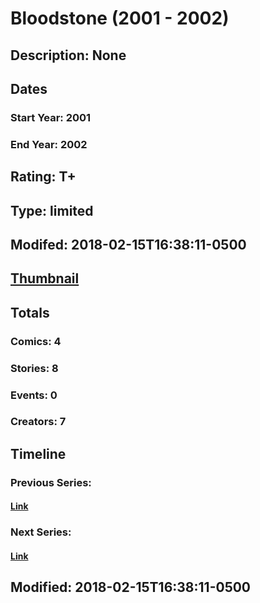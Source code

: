 # Bloodstone (2001 - 2002)
## Description: None
## Dates
### Start Year: 2001
### End Year: 2002
## Rating: T+
## Type: limited
## Modifed: 2018-02-15T16:38:11-0500
## [Thumbnail](http://i.annihil.us/u/prod/marvel/i/mg/9/c0/5a85fd75eb137.jpg)
## Totals
### Comics: 4
### Stories: 8
### Events: 0
### Creators: 7
## Timeline
### Previous Series: 
#### [Link]()
### Next Series: 
#### [Link]()
## Modified: 2018-02-15T16:38:11-0500